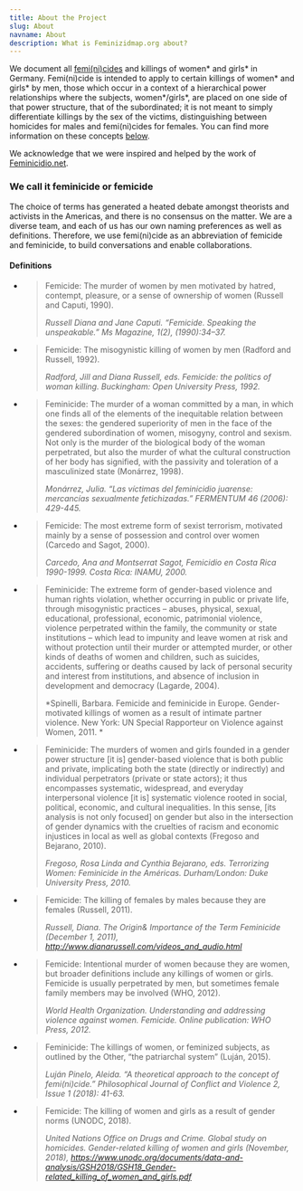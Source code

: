 ```yaml
---
title: About the Project
slug: About
navname: About
description: What is Feminizidmap.org about?
---
```


We document all [femi(ni)cides](#we-call-it-feminicide-or-femicide) and killings of women* and girls* in Germany. Femi(ni)cide is intended to apply to certain killings of women* and girls* by men, those which occur in a context of a hierarchical power relationships where the subjects, women\*/girls\*, are placed on one side of that power structure, that of the subordinated; it is not meant to simply differentiate killings by the sex of the victims, distinguishing between homicides for males and femi(ni)cides for females. You can find more information on these concepts [below](#definitions).

We acknowledge that we were inspired and helped by the work of [Feminicidio.net](https://feminicidio.net).

### We call it feminicide or femicide

The choice of terms has generated a heated debate amongst theorists and activists in the Americas, and there is no consensus on the matter. We are a diverse team, and each of us has our own naming preferences as well as definitions. Therefore, we use femi(ni)cide as an abbreviation of femicide and feminicide, to build conversations and enable collaborations.

#### Definitions

- > Femicide: The murder of women by men motivated by hatred, contempt, pleasure, or a sense of ownership of women (Russell and Caputi, 1990).
  >
  >  *Russell Diana and Jane Caputi. “Femicide. Speaking the unspeakable.” Ms Magazine, 1(2), (1990):34–37.*

- > Femicide: The misogynistic killing of women by men (Radford and Russell, 1992).
  >
  >  *Radford, Jill and Diana Russell, eds. Femicide: the politics of woman killing. Buckingham: Open University Press, 1992.*

- > Feminicide: The murder of a woman committed by a man, in which one finds all of the elements of the inequitable relation between the sexes: the gendered superiority of men in the face of the gendered subordination of women, misogyny, control and sexism. Not only is the murder of the biological body of the woman perpetrated, but also the murder of what the cultural construction of her body has signified, with the passivity and toleration of a masculinized state (Monárrez, 1998).
  >
  > *Monárrez, Julia. “Las víctimas del feminicidio juarense: mercancías sexualmente fetichizadas.” FERMENTUM 46 (2006): 429-445.*

- > Femicide: The most extreme form of sexist terrorism, motivated mainly by a sense of possession and control over women (Carcedo and Sagot, 2000).
  >
  > *Carcedo, Ana and Montserrat Sagot, Femicidio en Costa Rica 1990-1999. Costa Rica: INAMU, 2000.*

- > Feminicide: The extreme form of gender-based violence and human rights violation, whether occurring in public or private life, through misogynistic practices – abuses, physical, sexual, educational, professional, economic, patrimonial violence, violence perpetrated within the family, the community or state institutions – which lead to impunity and leave women at risk and without protection until their murder or attempted murder, or other kinds of deaths of women and children, such as suicides, accidents, suffering or deaths caused by lack of personal security and interest from institutions, and absence of inclusion in development and democracy (Lagarde, 2004).
  >
  > *Spinelli, Barbara. Femicide and feminicide in Europe. Gender-motivated killings of women as a result of intimate partner violence. New York: UN Special Rapporteur on Violence against Women, 2011. *

- > Feminicide: The murders of women and girls founded in a gender power structure [it is] gender-based violence that is both public and private, implicating both the state (directly or indirectly) and individual perpetrators (private or state actors); it thus encompasses systematic, widespread, and everyday interpersonal violence [it is] systematic violence rooted in social, political, economic, and cultural inequalities. In this sense, [its analysis is not only focused] on gender but also in the intersection of gender dynamics with the cruelties of racism and economic injustices in local as well as global contexts (Fregoso and Bejarano, 2010).
  >
  > *Fregoso, Rosa Linda and Cynthia Bejarano, eds. Terrorizing Women: Feminicide in the Américas. Durham/London: Duke University Press, 2010.*

- > Femicide: The killing of females by males because they are females (Russell, 2011).
  >
  > *Russell, Diana. The Origin& Importance of the Term Feminicide (December 1, 2011), http://www.dianarussell.com/videos_and_audio.html*

- > Femicide: Intentional murder of women because they are women, but broader definitions include any killings of women or girls. Femicide is usually perpetrated by men, but sometimes female family members may be involved (WHO, 2012).
  >
  > *World Health Organization. Understanding and addressing violence against women. Femicide. Online publication: WHO Press, 2012.*

- > Feminicide: The killings of women, or feminized subjects, as outlined by the Other, “the patriarchal system” (Luján, 2015).
  >
  > *Luján Pinelo, Aleida. “A theoretical approach to the concept of femi(ni)cide.” Philosophical Journal of Conflict and Violence 2, Issue 1 (2018): 41-63.*

- > Femicide: The killing of women and girls as a result of gender norms (UNODC, 2018).
  >
  > *United Nations Office on Drugs and Crime. Global study on homicides. Gender-related killing of women and girls (November, 2018), https://www.unodc.org/documents/data-and-analysis/GSH2018/GSH18_Gender-related_killing_of_women_and_girls.pdf*

